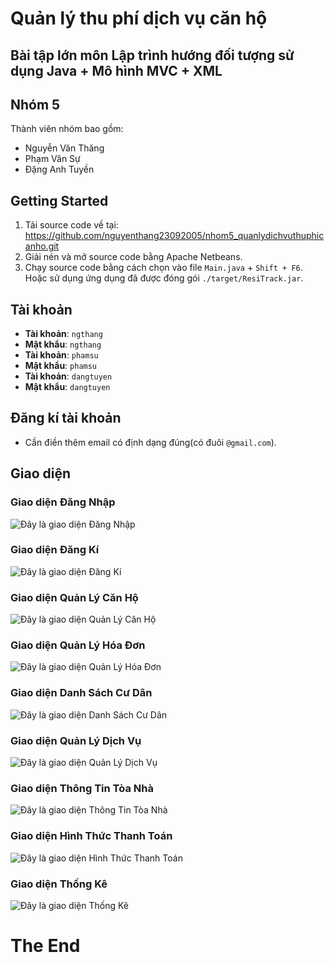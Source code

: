 # Quản lý thu phí dịch vụ căn hộ
## Bài tập lớn môn Lập trình hướng đối tượng sử dụng Java + Mô hình MVC + XML 
## Nhóm 5
Thành viên nhóm bao gồm:
- Nguyễn Văn Thăng
- Phạm Văn Sự
- Đặng Anh Tuyền
## Getting Started
1. Tải source code về tại:
https://github.com/nguyenthang23092005/nhom5_quanlydichvuthuphicanho.git
2. Giải nén và mở source code bằng Apache Netbeans.
3. Chạy source code bằng cách chọn vào file `Main.java` + `Shift + F6`. Hoặc sử dụng ứng dụng đã được đóng gói `./target/ResiTrack.jar`.
## Tài khoản
- **Tài khoản**: `ngthang`
- **Mật khẩu**: `ngthang`
- **Tài khoản**: `phamsu`
- **Mật khẩu**: `phamsu`
- **Tài khoản**: `dangtuyen`
- **Mật khẩu**: `dangtuyen`
## Đăng kí tài khoản
- Cần điền thêm email có định dạng đúng(có đuôi `@gmail.com`).
## Giao diện
### Giao diện Đăng Nhập
![Đây là giao diện Đăng Nhập](./img/dangnhap.png)
### Giao diện Đăng Kí
![Đây là giao diện Đăng Kí](./img/dangky.png)
### Giao diện Quản Lý Căn Hộ
![Đây là giao diện Quản Lý Căn Hộ](./img/canho.png)
### Giao diện Quản Lý Hóa Đơn
![Đây là giao diện Quản Lý Hóa Đơn](./img/hoadon.png)
### Giao diện Danh Sách Cư Dân
![Đây là giao diện Danh Sách Cư Dân](./img/cudan.png)
### Giao diện Quản Lý Dịch Vụ
![Đây là giao diện Quản Lý Dịch Vụ](./img/dichvu.png)
### Giao diện Thông Tin Tòa Nhà
![Đây là giao diện Thông Tin Tòa Nhà](./img/toanha.png)
### Giao diện Hình Thức Thanh Toán
![Đây là giao diện Hình Thức Thanh Toán](./img/thanhtoan.png)
### Giao diện Thống Kê
![Đây là giao diện Thống Kê](./img/thongke.png)
# The End
